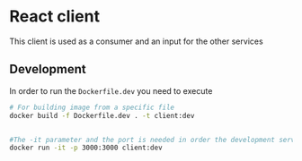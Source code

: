 # React client 

This client is used as a consumer and an input for the other services

## Development 

In order to run the `Dockerfile.dev` you need to execute 

```bash
# For building image from a specific file 
docker build -f Dockerfile.dev . -t client:dev


#The -it parameter and the port is needed in order the development server of react to run
docker run -it -p 3000:3000 client:dev

```